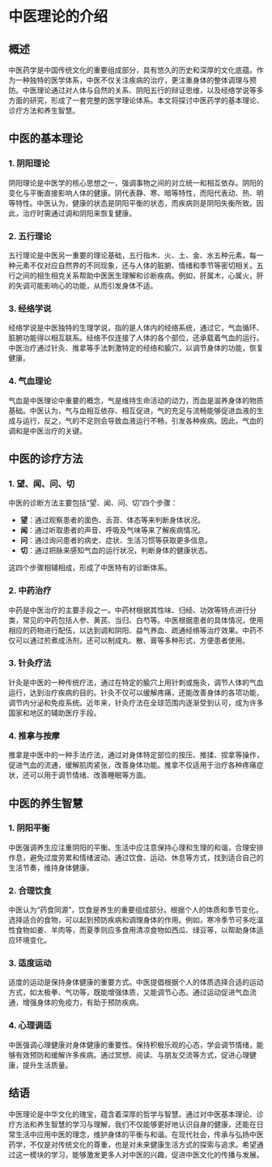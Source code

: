 # 中医理论的介绍

## 概述

中医药学是中国传统文化的重要组成部分，具有悠久的历史和深厚的文化底蕴。作为一种独特的医学体系，中医不仅关注疾病的治疗，更注重身体的整体调理与预防。中医理论通过对人体与自然的关系、阴阳五行的辩证思维，以及经络学说等多方面的研究，形成了一套完整的医学理论体系。本文将探讨中医药学的基本理论、诊疗方法和养生智慧。

## 中医的基本理论

### 1. 阴阳理论

阴阳理论是中医学的核心思想之一，强调事物之间的对立统一和相互依存。阴阳的变化与平衡直接影响人体的健康。阴代表静、寒、暗等特性，而阳代表动、热、明等特性。中医认为，健康的状态是阴阳平衡的状态，而疾病则是阴阳失衡所致。因此，治疗时需通过调和阴阳来恢复健康。

### 2. 五行理论

五行理论是中医另一重要的理论基础，五行指木、火、土、金、水五种元素。每一种元素不仅对应自然界的不同现象，还与人体的脏腑、情绪和季节等密切相关。五行之间的相生相克关系帮助中医医生理解和诊断疾病。例如，肝属木，心属火，肝的失调可能影响心的功能，从而引发身体不适。

### 3. 经络学说

经络学说是中医独特的生理学说，指的是人体内的经络系统，通过它，气血循环、脏腑功能得以相互联系。经络不仅连接了人体的各个部位，还承载着气血的运行。中医治疗通过针灸、推拿等手法刺激特定的经络和腧穴，以调节身体的功能，恢复健康。

### 4. 气血理论

气血是中医理论中重要的概念，气是维持生命活动的动力，而血是滋养身体的物质基础。中医认为，气与血相互依存、相互促进，气的充足与流畅能够促进血液的生成与运行，反之，气的不足则会导致血液运行不畅，引发各种疾病。因此，气血的调和是中医治疗的关键。

## 中医的诊疗方法

### 1. 望、闻、问、切

中医的诊断方法主要包括“望、闻、问、切”四个步骤：

- **望**：通过观察患者的面色、舌苔、体态等来判断身体状况。
- **闻**：通过听取患者的声音、呼吸及气味等来了解疾病情况。
- **问**：通过询问患者的病史、症状、生活习惯等获取更多信息。
- **切**：通过把脉来感知气血的运行状况，判断身体的健康状态。

这四个步骤相辅相成，形成了中医特有的诊断体系。

### 2. 中药治疗

中药是中医治疗的主要手段之一。中药材根据其性味、归经、功效等特点进行分类，常见的中药包括人参、黄芪、当归、白芍等。中医根据患者的具体情况，使用相应的药物进行配伍，以达到调和阴阳、益气养血、疏通经络等治疗效果。中药不仅可以通过煎煮成汤剂，还可以制成丸、散、膏等多种形式，方便患者使用。

### 3. 针灸疗法

针灸是中医的一种传统疗法，通过在特定的腧穴上用针刺或施灸，调节人体的气血运行，达到治疗疾病的目的。针灸不仅可以缓解疼痛，还能改善身体的各项功能，调节内分泌和免疫系统。近年来，针灸疗法在全球范围内逐渐受到认可，成为许多国家和地区的辅助医疗手段。

### 4. 推拿与按摩

推拿是中医中的一种手法疗法，通过对身体特定部位的按压、推揉、捏拿等操作，促进气血的流通，缓解肌肉紧张，改善身体功能。推拿不仅适用于治疗各种疼痛症状，还可以用于调节情绪、改善睡眠等方面。

## 中医的养生智慧

### 1. 阴阳平衡

中医强调养生应注重阴阳的平衡。生活中应注意保持心理和生理的和谐，合理安排作息，避免过度劳累和情绪波动。通过饮食、运动、休息等方式，找到适合自己的生活节奏，维持身体健康。

### 2. 合理饮食

中医认为“药食同源”，饮食是养生的重要组成部分。根据个人的体质和季节变化，选择适合的食物，可以起到预防疾病和调理身体的作用。例如，寒冷季节可多吃温性食物如姜、羊肉等，而夏季则应多食用清凉食物如西瓜、绿豆等，以帮助身体适应环境变化。

### 3. 适度运动

适度的运动是保持身体健康的重要方式。中医提倡根据个人的体质选择合适的运动方式，如太极拳、气功等，既能增强体质，又能调节心态。通过运动促进气血流通，增强身体的免疫力，有助于预防疾病。

### 4. 心理调适

中医强调心理健康对身体健康的重要性。保持积极乐观的心态，学会调节情绪，能够有效预防和缓解许多疾病。通过冥想、阅读、与朋友交流等方式，促进心理健康，提升生活质量。

## 结语

中医理论是中华文化的瑰宝，蕴含着深厚的哲学与智慧。通过对中医基本理论、诊疗方法和养生智慧的学习与理解，我们不仅能够更好地认识自身的健康，还能在日常生活中应用中医的理念，维护身体的平衡与和谐。在现代社会，传承与弘扬中医药学，不仅是对传统文化的尊重，也是对未来健康生活方式的探索与追求。希望通过这一模块的学习，能够激发更多人对中医的兴趣，促进中医文化的传播与发展。
